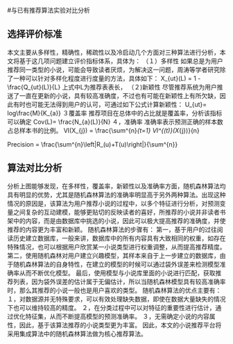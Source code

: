 #与已有推荐算法实验对比分析
## 选择评价标准
本文主要从多样性，精确性，稀疏性以及冷启动几个方面对三种算法进行分析，本文将基于这几项问题建立评价指标体系，具体为：
（１）多样性
如果总是为用户推荐同一类型的小说，可能会导致读者厌烦，为解决这一问题，周涛等学者研究除了一种可以针对多样化程度进行度量的方法，具体如下：
X_{ut}(L) = 1 - \frac{Q_{ut}(L)}{L}
上式中L为推荐表表长，
（２)新颖性
尽管推荐系统为用户推送了一直在更新的小说，具有较高准确度，不过也有可能在新颖性上有所欠缺，因此有时也可能无法得到用户的认可，可通过如下公式计算新颖性：
U_{ut}= log\frac{M}{K_{a}}
３覆盖率
推荐项目在总体中的占比就是覆盖率，分析该指标可以确定
Cov(L)= \frac{N_{a}(L)}{N}
４，准确率
准确率表示预测正确的样本数占总样本书的比例。
VI(X_{j}) = \frac{\sum^{n}_{t=1} VI^{(t)}(X_{j})}{n}

Precision = \frac{\sum^{n}\left|R_(u)+T(u)\right|}{\sum^{n}}
## 算法对比分析
分析上图能够发现，在多样性，覆盖率，新颖性以及准确率方面，随机森林算法均具有明显的优势，尤其是随机森林算法的准确率明显高于另外两种算法。出现这种情况的原因是，该算法为用户推荐小说的过程中，以多个特征进行分析，对预测变量之间复杂的互动建模，能够更贴切的反映读者的喜好，所推荐的小说并非读者书架中的内容，而是由数据库中挑选的小说，因此可以极大提高推荐的准确度，并使推荐的内容更为丰富和新颖。
随机森林算法的步骤有：
第一，基于用户的过往阅读历史建立数据库，一般来讲，数据库中的所有内容具有大致相同的权重，如存在特殊情况，也可以根据用户欣赏某一小说类型进行权重调整，从而提高推荐精度。
第二，使用随机森林对用户建立兴趣模型，其样本来自于上一步建立的数据库，由于随机森林算法的自身特性，在建立的模型的时候可以通过袋外误差来检测模型准确率从而不断优化模型。
最后，使用模型与小说库里面的小说进行匹配，获取推荐列表，因为袋外误差的估计属于无偏估计，所以当随机森林模型具有较高准确率时，那么其推荐的小说一般也是用户喜欢的类型。
随机森林算法的优点主要有：
１，对数据源并无特殊要求，可以有效处理缺失数据，即使在数据大量缺失的情况下也可以维持较高的精度。
２，在分类过程中可以对特征的重要性进行估计，通过优化特征集，从而不断提高模型的预测准确率。
３，无需确定小说的内容属性，因此，基于该算法推荐的小说类型更为丰富。
因此，本文的小说推荐平台将采用集成算法中的随机森林算法做为核心推荐算法。